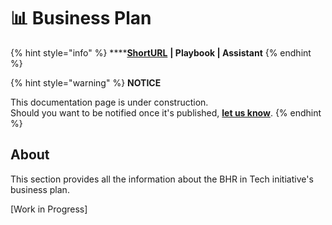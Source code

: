 # 📊 Business Plan

{% hint style="info" %}
****[**ShortURL**](https://tiof.click/BiTBP) **| Playbook | Assistant**
{% endhint %}

{% hint style="warning" %}
**NOTICE**

This documentation page is under construction.\
Should you want to be notified once it's published, [**let us know**](https://tiof.click/TIOFTarianUpdatesService).
{% endhint %}

## About

This section provides all the information about the BHR in Tech initiative's business plan.

\[Work in Progress]
